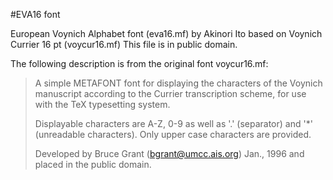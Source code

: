 #EVA16 font

  European Voynich Alphabet font (eva16.mf) by Akinori Ito
  based on Voynich Currier 16 pt (voycur16.mf) 
  This file is in public domain.

  The following description is from the original font voycur16.mf:

>  A simple METAFONT font for displaying the characters of the Voynich
>  manuscript according to the Currier transcription scheme, for use
>  with the TeX typesetting system.
>
>  Displayable characters are A-Z, 0-9 as well as '.' (separator)
>  and '*' (unreadable characters).  Only upper case characters are 
>  provided.
>
>  Developed by Bruce Grant (bgrant@umcc.ais.org) Jan., 1996
>  and placed in the public domain.
>
